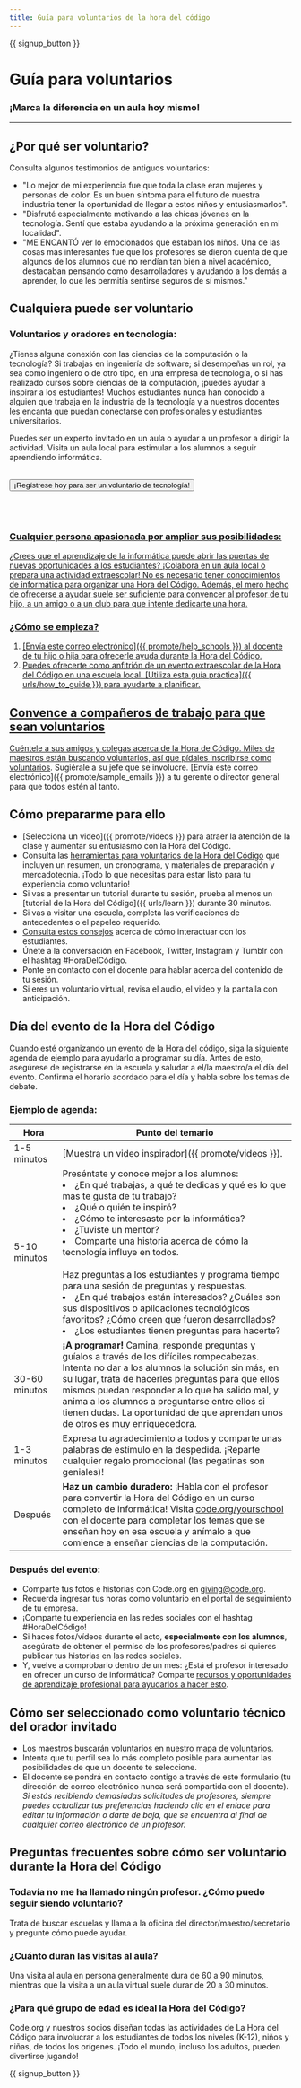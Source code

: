 ```yaml
---
title: Guía para voluntarios de la hora del código
---
```


{{ signup_button }}

# Guía para voluntarios
### ¡Marca la diferencia en un aula hoy mismo!

***

## ¿Por qué ser voluntario?
Consulta algunos testimonios de antiguos voluntarios:

- "Lo mejor de mi experiencia fue que toda la clase eran mujeres y personas de color. Es un buen síntoma para el futuro de nuestra industria tener la oportunidad de llegar a estos niños y entusiasmarlos".
- "Disfruté especialmente motivando a las chicas jóvenes en la tecnología. Sentí que estaba ayudando a la próxima generación en mi localidad".
- "ME ENCANTÓ ver lo emocionados que estaban los niños. Una de las cosas más interesantes fue que los profesores se dieron cuenta de que algunos de los alumnos que no rendían tan bien a nivel académico, destacaban pensando como desarrolladores y ayudando a los demás a aprender, lo que les permitía sentirse seguros de sí mismos."

## Cualquiera puede ser voluntario
### Voluntarios y oradores en tecnología:
¿Tienes alguna conexión con las ciencias de la computación o la tecnología? Si trabajas en ingeniería de software; si desempeñas un rol, ya sea como ingeniero o de otro tipo, en una empresa de tecnología, o si has realizado cursos sobre ciencias de la computación, ¡puedes ayudar a inspirar a los estudiantes! Muchos estudiantes nunca han conocido a alguien que trabaja en la industria de la tecnología y a nuestros docentes les encanta que puedan conectarse con profesionales y estudiantes universitarios.

Puedes ser un experto invitado en un aula o ayudar a un profesor a dirigir la actividad. Visita un aula local para estimular a los alumnos a seguir aprendiendo informática.
<br>
<br>

<a href="https://code.org/volunteer"><button>¡Regístrese hoy para ser un voluntario de tecnología!</button>

<br>
<br>

### Cualquier persona apasionada por ampliar sus posibilidades:
¿Crees que el aprendizaje de la informática puede abrir las puertas de nuevas oportunidades a los estudiantes? ¡Colabora en un aula local o prepara una actividad extraescolar! No es necesario tener conocimientos de informática para organizar una Hora del Código. Además, el mero hecho de ofrecerse a ayudar suele ser suficiente para convencer al profesor de tu hijo, a un amigo o a un club para que intente dedicarte una hora.

### ¿Cómo se empieza?

1. [Envía este correo electrónico]({{ promote/help_schools }}) al docente de tu hijo o hija para ofrecerle ayuda durante la Hora del Código.
2. Puedes ofrecerte como anfitrión de un evento extraescolar de la Hora del Código en una escuela local. [Utiliza esta guía práctica]({{ urls/how_to_guide }}) para ayudarte a planificar.

## Convence a compañeros de trabajo para que sean voluntarios
Cuéntele a sus amigos y colegas acerca de la Hora de Código. Miles de maestros están buscando voluntarios, así que pídales [inscribirse como voluntarios](https://code.org/volunteer). Sugiérale a su jefe que se involucre. [Envía este correo electrónico]({{ promote/sample_emails }}) a tu gerente o director general para que todos estén al tanto.

## Cómo prepararme para ello
- [Selecciona un video]({{ promote/videos }}) para atraer la atención de la clase y aumentar su entusiasmo con la Hora del Código.
- Consulta las [herramientas para voluntarios de la Hora del Código](/files/hoc-volunteer-toolkit.pdf) que incluyen un resumen, un cronograma, y materiales de preparación y mercadotecnia. ¡Todo lo que necesitas para estar listo para tu experiencia como voluntario!
- Si vas a presentar un tutorial durante tu sesión, prueba al menos un [tutorial de la Hora del Código]({{ urls/learn }}) durante 30 minutos.
- Si vas a visitar una escuela, completa las verificaciones de antecedentes o el papeleo requerido.
- [Consulta estos consejos](https://code.org/files/CSTT_Volunteers.pdf) acerca de cómo interactuar con los estudiantes.
- Únete a la conversación en Facebook, Twitter, Instagram y Tumblr con el hashtag #HoraDelCódigo.
- Ponte en contacto con el docente para hablar acerca del contenido de tu sesión.
- Si eres un voluntario virtual, revisa el audio, el video y la pantalla con anticipación.

## Día del evento de la Hora del Código
Cuando esté organizando un evento de la Hora del código, siga la siguiente agenda de ejemplo para ayudarlo a programar su día. Antes de esto, asegúrese de registrarse en la escuela y saludar a el/la maestro/a el día del evento. Confirma el horario acordado para el día y habla sobre los temas de debate.

### Ejemplo de agenda:

| Hora          | Punto del temario                                                                                                                                                                                                                                                                                                                                                                             |
| ------------- | --------------------------------------------------------------------------------------------------------------------------------------------------------------------------------------------------------------------------------------------------------------------------------------------------------------------------------------------------------------------------------------------- |
| 1-5 minutos   | [Muestra un video inspirador]({{ promote/videos }}).                                                                                                                                                                                                                                                                                                                                          |
| 5-10 minutos  | Preséntate y conoce mejor a los alumnos: </ul><li>¿En qué trabajas, a qué te dedicas y qué es lo que mas te gusta de tu trabajo?</li><li>¿Qué o quién te inspiró?</li><li>¿Cómo te interesaste por la informática?</li><li>¿Tuviste un mentor?</li><li>Comparte una historia acerca de cómo la tecnología influye en todos.</li><br>Haz preguntas a los estudiantes y programa tiempo para una sesión de preguntas y respuestas.</br> <li> ¿En qué trabajos están interesados? ¿Cuáles son sus dispositivos o aplicaciones tecnológicos favoritos? ¿Cómo creen que fueron desarrollados? </li><li> ¿Los estudiantes tienen preguntas para hacerte?</ul> |
| 30-60 minutos | **¡A programar!** Camina, responde preguntas y guíalos a través de los difíciles rompecabezas. Intenta no dar a los alumnos la solución sin más, en su lugar, trata de hacerles preguntas para que ellos mismos puedan responder a lo que ha salido mal, y anima a los alumnos a preguntarse entre ellos si tienen dudas. La oportunidad de que aprendan unos de otros es muy enriquecedora.  |
| 1-3 minutos   | Expresa tu agradecimiento a todos y comparte unas palabras de estímulo en la despedida. ¡Reparte cualquier regalo promocional (las pegatinas son geniales)!                                                                                                                                                                                                                                   |
| Después       | **Haz un cambio duradero:** ¡Habla con el profesor para convertir la Hora del Código en un curso completo de informática! Visita [code.org/yourschool](https://code.org/yourschool) con el docente para completar los temas que se enseñan hoy en esa escuela y anímalo a que comience a enseñar ciencias de la computación.                                                                  |

### Después del evento:
- Comparte tus fotos e historias con Code.org en giving@code.org.
- Recuerda ingresar tus horas como voluntario en el portal de seguimiento de tu empresa.
- ¡Comparte tu experiencia en las redes sociales con el hashtag #HoraDelCódigo!
- Si haces fotos/vídeos durante el acto, **especialmente con los alumnos**, asegúrate de obtener el permiso de los profesores/padres si quieres publicar tus historias en las redes sociales.
- Y, vuelve a comprobarlo dentro de un mes: ¿Está el profesor interesado en ofrecer un curso de informática? Comparte [recursos y oportunidades de aprendizaje profesional para ayudarlos a hacer esto](https://code.org/yourschool).

## Cómo ser seleccionado como voluntario técnico del orador invitado
- Los maestros buscarán voluntarios en nuestro [mapa de voluntarios](https://code.org/volunteer/local).
- Intenta que tu perfil sea lo más completo posible para aumentar las posibilidades de que un docente te seleccione.
- El docente se pondrá en contacto contigo a través de este formulario (tu dirección de correo electrónico nunca será compartida con el docente). *Si estás recibiendo demasiadas solicitudes de profesores, siempre puedes actualizar tus preferencias haciendo clic en el enlace para editar tu información o darte de baja, que se encuentra al final de cualquier correo electrónico de un profesor.*

## Preguntas frecuentes sobre cómo ser voluntario durante la Hora del Código

### Todavía no me ha llamado ningún profesor. ¿Cómo puedo seguir siendo voluntario?
Trata de buscar escuelas y llama a la oficina del director/maestro/secretario y pregunte cómo puede ayudar.

### ¿Cuánto duran las visitas al aula?
Una visita al aula en persona generalmente dura de 60 a 90 minutos, mientras que la visita a un aula virtual suele durar de 20 a 30 minutos.

### ¿Para qué grupo de edad es ideal la Hora del Código?
Code.org y nuestros socios diseñan todas las actividades de La Hora del Código para involucrar a los estudiantes de todos los niveles (K-12), niños y niñas, de todos los orígenes. ¡Todo el mundo, incluso los adultos, pueden divertirse jugando!



{{ signup_button }}
